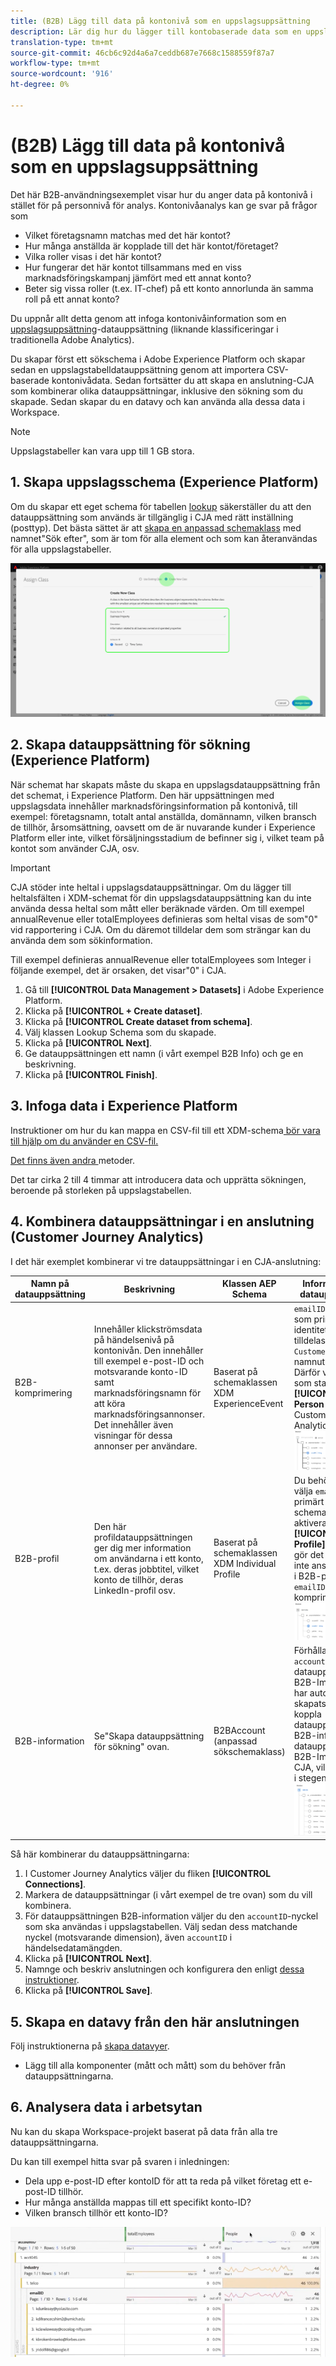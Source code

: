```yaml
---
title: (B2B) Lägg till data på kontonivå som en uppslagsuppsättning
description: Lär dig hur du lägger till kontobaserade data som en uppslagsdatauppsättning i CJA
translation-type: tm+mt
source-git-commit: 46cb6c92d4a6a7ceddb687e7668c1588559f87a7
workflow-type: tm+mt
source-wordcount: '916'
ht-degree: 0%

---
```



# (B2B) Lägg till data på kontonivå som en uppslagsuppsättning

Det här B2B-användningsexemplet visar hur du anger data på kontonivå i stället för på personnivå för analys. Kontonivåanalys kan ge svar på frågor som

* Vilket företagsnamn matchas med det här kontot?
* Hur många anställda är kopplade till det här kontot/företaget?
* Vilka roller visas i det här kontot?
* Hur fungerar det här kontot tillsammans med en viss marknadsföringskampanj jämfört med ett annat konto?
* Beter sig vissa roller (t.ex. IT-chef) på ett konto annorlunda än samma roll på ett annat konto?

Du uppnår allt detta genom att infoga kontonivåinformation som en [uppslagsuppsättning](/help/getting-started/cja-glossary.md)-datauppsättning (liknande klassificeringar i traditionella Adobe Analytics).

Du skapar först ett sökschema i Adobe Experience Platform och skapar sedan en uppslagstabelldatauppsättning genom att importera CSV-baserade kontonivådata. Sedan fortsätter du att skapa en anslutning-CJA som kombinerar olika datauppsättningar, inklusive den sökning som du skapade. Sedan skapar du en datavy och kan använda alla dessa data i Workspace.

>[!NOTE]
>
>Uppslagstabeller kan vara upp till 1 GB stora.

## 1. Skapa uppslagsschema (Experience Platform)

Om du skapar ett eget schema för tabellen [lookup](/help/getting-started/cja-glossary.md) säkerställer du att den datauppsättning som används är tillgänglig i CJA med rätt inställning (posttyp). Det bästa sättet är att [skapa en anpassad schemaklass](https://docs.adobe.com/content/help/en/experience-platform/xdm/tutorials/create-schema-ui.html#create-new-class) med namnet&quot;Sök efter&quot;, som är tom för alla element och som kan återanvändas för alla uppslagstabeller.

![](assets/create-new-class.png)

## 2. Skapa datauppsättning för sökning (Experience Platform)

När schemat har skapats måste du skapa en uppslagsdatauppsättning från det schemat, i Experience Platform. Den här uppsättningen med uppslagsdata innehåller marknadsföringsinformation på kontonivå, till exempel: företagsnamn, totalt antal anställda, domännamn, vilken bransch de tillhör, årsomsättning, oavsett om de är nuvarande kunder i Experience Platform eller inte, vilket försäljningsstadium de befinner sig i, vilket team på kontot som använder CJA, osv.

>[!IMPORTANT]
>
>CJA stöder inte heltal i uppslagsdatauppsättningar. Om du lägger till heltalsfälten i XDM-schemat för din uppslagsdatauppsättning kan du inte använda dessa heltal som mått eller beräknade värden. Om till exempel annualRevenue eller totalEmployees definieras som heltal visas de som&quot;0&quot; vid rapportering i CJA. Om du däremot tilldelar dem som strängar kan du använda dem som sökinformation.

Till exempel definieras annualRevenue eller totalEmployees som Integer i följande exempel, det är orsaken, det visar&quot;0&quot; i CJA.

1. Gå till **[!UICONTROL Data Management > Datasets]** i Adobe Experience Platform.
1. Klicka på **[!UICONTROL + Create dataset]**.
1. Klicka på **[!UICONTROL Create dataset from schema]**.
1. Välj klassen Lookup Schema som du skapade.
1. Klicka på **[!UICONTROL Next]**.
1. Ge datauppsättningen ett namn (i vårt exempel B2B Info) och ge en beskrivning.
1. Klicka på **[!UICONTROL Finish]**.

## 3. Infoga data i Experience Platform

Instruktioner om hur du kan mappa en CSV-fil till ett XDM-schema[ bör vara till hjälp om du använder en CSV-fil.](https://docs.adobe.com/content/help/en/experience-platform/ingestion/tutorials/map-a-csv-file.html)

[Det finns även andra ](https://docs.adobe.com/content/help/en/experience-platform/ingestion/home.html) metoder.

Det tar cirka 2 till 4 timmar att introducera data och upprätta sökningen, beroende på storleken på uppslagstabellen.

## 4. Kombinera datauppsättningar i en anslutning (Customer Journey Analytics)

I det här exemplet kombinerar vi tre datauppsättningar i en CJA-anslutning:

| Namn på datauppsättning | Beskrivning | Klassen AEP Schema | Information om datauppsättning |
|---|---|---|---|
| B2B-komprimering | Innehåller klickströmsdata på händelsenivå på kontonivån. Den innehåller till exempel e-post-ID och motsvarande konto-ID samt marknadsföringsnamn för att köra marknadsföringsannonser. Det innehåller även visningar för dessa annonser per användare. | Baserat på schemaklassen XDM ExperienceEvent | `emailID` används som primär identitet och tilldelas ett `Customer ID`-namnutrymme. Därför visas den som standard **[!UICONTROL Person ID]** i Customer Journey Analytics. ![Impressions](assets/impressions-mixins.png) |
| B2B-profil | Den här profildatauppsättningen ger dig mer information om användarna i ett konto, t.ex. deras jobbtitel, vilket konto de tillhör, deras LinkedIn-profil osv. | Baserat på schemaklassen XDM Individual Profile | Du behöver inte välja `emailID` som primärt ID i det här schemat. Se till att aktivera **[!UICONTROL Profile]**; Om du inte gör det kan CJA inte ansluta `emailID` i B2B-profilen med `emailID` i B2B-komprimeringsdata. ![Profil](assets/profile-mixins.png) |
| B2B-information | Se&quot;Skapa datauppsättning för sökning&quot; ovan. | B2BAccount (anpassad sökschemaklass) | Förhållandet mellan `accountID` och datauppsättningen B2B-Impressions har automatiskt skapats genom att koppla datauppsättningen B2B-information till datauppsättningen B2B-Impression i CJA, vilket beskrivs i stegen nedan. ![Sök](assets/lookup-mixins.png) |

Så här kombinerar du datauppsättningarna:

1. I Customer Journey Analytics väljer du fliken **[!UICONTROL Connections]**.
1. Markera de datauppsättningar (i vårt exempel de tre ovan) som du vill kombinera.
1. För datauppsättningen B2B-information väljer du den `accountID`-nyckel som ska användas i uppslagstabellen. Välj sedan dess matchande nyckel (motsvarande dimension), även `accountID` i händelsedatamängden.
1. Klicka på **[!UICONTROL Next]**.
1. Namnge och beskriv anslutningen och konfigurera den enligt [dessa instruktioner](/help/connections/create-connection.md).
1. Klicka på **[!UICONTROL Save]**.

## 5. Skapa en datavy från den här anslutningen

Följ instruktionerna på [skapa datavyer](/help/data-views/create-dataview.md).

* Lägg till alla komponenter (mått och mått) som du behöver från datauppsättningarna.

## 6. Analysera data i arbetsytan

Nu kan du skapa Workspace-projekt baserat på data från alla tre datauppsättningarna.

Du kan till exempel hitta svar på svaren i inledningen:

* Dela upp e-post-ID efter kontoID för att ta reda på vilket företag ett e-post-ID tillhör.
* Hur många anställda mappas till ett specifikt konto-ID?
* Vilken bransch tillhör ett konto-ID?

![](assets/project-lookup.png)
